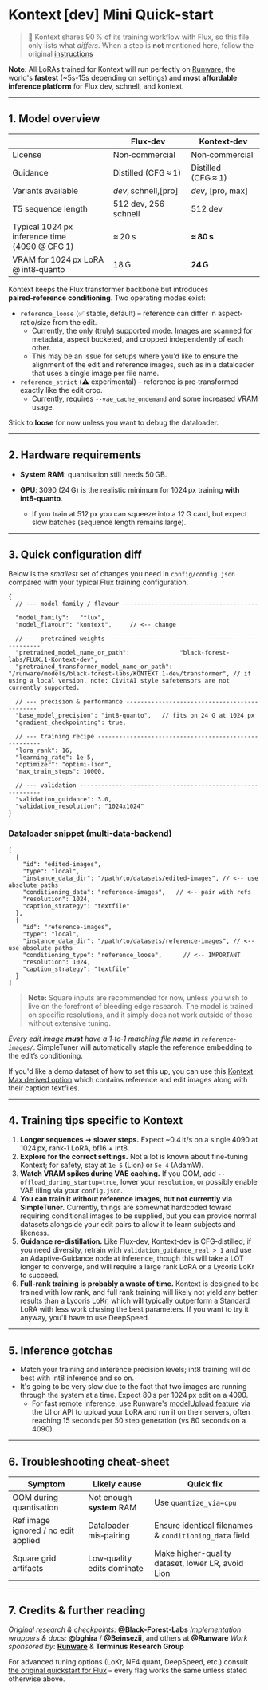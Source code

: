# Kontext \[dev] Mini Quick‑start

> 📝  Kontext shares 90 % of its training workflow with Flux, so this file only lists what *differs*.  When a step is **not** mentioned here, follow the original [instructions](/documentation/quickstart/FLUX.md)

**Note**: All LoRAs trained for Kontext will run perfectly on [Runware](https://runware.ai), the world's **fastest** (~5s-15s depending on settings) and **most affordable inference platform** for Flux dev, schnell, and kontext.

---

## 1. Model overview

|                                                  | Flux‑dev               | Kontext‑dev                                 |
| ------------------------------------------------ | -------------------    | ------------------------------------------- |
| License                                          | Non‑commercial         | Non‑commercial                              |
| Guidance                                         | Distilled (CFG ≈ 1)     | Distilled (CFG ≈ 1)                         |
| Variants available                               | *dev*, schnell,\[pro]   | *dev*, \[pro, max]                          |
| T5 sequence length                               | 512 dev, 256 schnell   | 512 dev                                     |
| Typical 1024 px inference time<br>(4090 @ CFG 1)  | ≈ 20 s                  | **≈ 80 s**                                  |
| VRAM for 1024 px LoRA @ int8‑quanto               | 18 G                   | **24 G**                                    |

Kontext keeps the Flux transformer backbone but introduces **paired‑reference conditioning**.  Two operating modes exist:

* `reference_loose` (✅ stable, default) – reference can differ in aspect‐ratio/size from the edit.
  - Currently, the only (truly) supported mode. Images are scanned for metadata, aspect bucketed, and cropped independently of each other.
  - This may be an issue for setups where you'd like to ensure the alignment of the edit and reference images, such as in a dataloader that uses a single image per file name.
* `reference_strict` (⚠️ experimental) – reference is pre‑transformed exactly like the edit crop.
  - Currently, requires `--vae_cache_ondemand` and some increased VRAM usage.

Stick to **loose** for now unless you want to debug the dataloader.

---

## 2. Hardware requirements

* **System RAM**: quantisation still needs 50 GB.
* **GPU**: 3090 (24 G) is the realistic minimum for 1024 px training **with int8‑quanto**.

  * If you train at 512 px you can squeeze into a 12 G card, but expect slow batches (sequence length remains large).

---

## 3. Quick configuration diff

Below is the *smallest* set of changes you need in `config/config.json` compared with your typical Flux training configuration.

```jsonc
{
  // --- model family / flavour ----------------------------------------------
  "model_family":   "flux",
  "model_flavour": "kontext",     // <‑‑ change

  // --- pretrained weights ---------------------------------------------------
  "pretrained_model_name_or_path":              "black-forest-labs/FLUX.1-Kontext-dev",
  "pretrained_transformer_model_name_or_path":  "/runware/models/black-forest-labs/KONTEXT.1-dev/transformer", // if using a local version. note: CivitAI style safetensors are not currently supported.

  // --- precision & performance ---------------------------------------------
  "base_model_precision": "int8-quanto",   // fits on 24 G at 1024 px
  "gradient_checkpointing": true,

  // --- training recipe ------------------------------------------------------
  "lora_rank": 16,
  "learning_rate": 1e-5,
  "optimizer": "optimi-lion",
  "max_train_steps": 10000,

  // --- validation -----------------------------------------------------------
  "validation_guidance": 3.0,
  "validation_resolution": "1024x1024"
}
```

### Dataloader snippet (multi‑data‑backend)

```jsonc
[
  {
    "id": "edited-images",
    "type": "local",
    "instance_data_dir": "/path/to/datasets/edited-images", // <-- use absolute paths
    "conditioning_data": "reference-images",   // <‑‑ pair with refs
    "resolution": 1024,
    "caption_strategy": "textfile"
  },
  {
    "id": "reference-images",
    "type": "local",
    "instance_data_dir": "/path/to/datasets/reference-images", // <-- use absolute paths
    "conditioning_type": "reference_loose",      // <‑‑ IMPORTANT
    "resolution": 1024,
    "caption_strategy": "textfile"
  }
]
```

> **Note:** Square inputs are recommended for now, unless you wish to live on the forefront of bleeding edge research. The model is trained on specific resolutions, and it simply does not work outside of those without extensive tuning.

*Every edit image **must** have a 1‑to‑1 matching file name in `reference-images/`.*  SimpleTuner will automatically staple the reference embedding to the edit’s conditioning.

If you'd like a demo dataset of how to set this up, you can use this [Kontext Max derived option](https://huggingface.co/datasets/terminusresearch/KontextMax-Edit-smol) which contains reference and edit images along with their caption textfiles.

---

## 4. Training tips specific to Kontext

1. **Longer sequences → slower steps.**  Expect \~0.4 it/s on a single 4090 at 1024 px, rank‑1 LoRA, bf16 + int8.
2. **Explore for the correct settings.**  Not a lot is known about fine-tuning Kontext; for safety, stay at `1e‑5` (Lion) or `5e‑4` (AdamW).
3. **Watch VRAM spikes during VAE caching.**  If you OOM, add `--offload_during_startup=true`, lower your `resolution`, or possibly enable VAE tiling via your `config.json`.
4. **You can train it without reference images, but not currently via SimpleTuner.**  Currently, things are somewhat hardcoded toward requiring conditional images to be supplied, but you can provide normal datasets alongside your edit pairs to allow it to learn subjects and likeness.
5. **Guidance re‑distillation.**  Like Flux‑dev, Kontext‑dev is CFG‑distilled; if you need diversity, retrain with `validation_guidance_real > 1` and use an Adaptive‑Guidance node at inference, though this will take a LOT longer to converge, and will require a large rank LoRA or a Lycoris LoKr to succeed.
6. **Full-rank training is probably a waste of time.** Kontext is designed to be trained with low rank, and full rank training will likely not yield any better results than a Lycoris LoKr, which will typically outperform a Standard LoRA with less work chasing the best parameters.  If you want to try it anyway, you'll have to use DeepSpeed.

---

## 5. Inference gotchas

- Match your training and inference precision levels; int8 training will do best with int8 inference and so on.
- It's going to be very slow due to the fact that two images are running through the system at a time.  Expect 80 s per 1024 px edit on a 4090.
  - For fast remote inference, use Runware's [modelUpload feature](https://runware.ai/docs/en/image-inference/model-upload) via the UI or API to upload your LoRA and run it on their servers, often reaching 15 seconds per 50 step generation (vs 80 seconds on a 4090).

---

## 6. Troubleshooting cheat‑sheet

| Symptom                                 | Likely cause               | Quick fix                                              |
| --------------------------------------- | -------------------------- | ------------------------------------------------------ |
| OOM during quantisation                 | Not enough **system** RAM  | Use `quantize_via=cpu`                                 |
| Ref image ignored / no edit applied     | Dataloader mis‑pairing     | Ensure identical filenames & `conditioning_data` field |
| Square grid artifacts                   | Low‑quality edits dominate | Make higher-quality dataset, lower LR, avoid Lion      |

---

## 7. Credits & further reading

*Original research & checkpoints:* **@Black‑Forest‑Labs**
*Implementation wrappers & docs:* **@bghira** / **@Beinsezii**, and others at **@Runware**
*Work sponsored by*: **[Runware](https://runware.ai)** & **Terminus Research Group**

For advanced tuning options (LoKr, NF4 quant, DeepSpeed, etc.) consult [the original quickstart for Flux](/documentation/quickstart/FLUX.md) – every flag works the same unless stated otherwise above.
